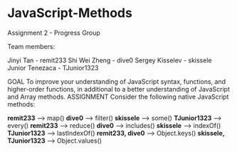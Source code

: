 # JavaScript-Methods
Assignment 2 - Progress Group

Team members:

Jinyi Tan - remit233
Shi Wei Zheng - dive0
Sergey Kisselev - skissele
Junior Tenezaca - TJunior1323

GOAL
To improve your understanding of JavaScript syntax, functions, and higher-order functions, in additional to a better understanding of JavaScript and Array methods.
ASSIGNMENT
Consider the following native JavaScript methods:


**remit233** --> map()
**dive0** --> filter()
**skissele** --> some()
**TJunior1323** --> every()
**remit233** --> reduce()
**dive0** --> includes()
**skissele** --> indexOf()
**TJunior1323** --> lastIndexOf()
**remit233, dive0** --> Object.keys()
**skissele, TJunior1323** --> Object.values()



